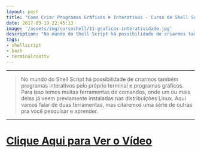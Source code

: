 ```yaml
---
layout: post
title: "Como Criar Programas Gráficos e Interativos - Curso de Shell Script"
date: 2017-03-19 22:45:13
image: '/assets/img/cursoshell/11-graficos-interatividade.jpg'
description: "No mundo do Shell Script há possibilidade de criarmos também programas interativos pelo próprio terminal e programas gráficos."
tags:
- shellscript
- bash
- terminalroottv
---
```


***

> No mundo do Shell Script há possibilidade de criarmos também programas interativos pelo próprio terminal e programas gráficos. Para isso temos muitas ferramentas de comandos, onde um ou mais delas já veem previamente instaladas nas distribuições Linux. Aqui vamos falar de duas ferramentas, mas citaremos uma série de outras pra você pesquisar e aprender.

***


# [Clique Aqui para Ver o Vídeo](https://www.youtube.com/watch?v=2gUIoUWHZMg)


<script async src="https://pagead2.googlesyndication.com/pagead/js/adsbygoogle.js"></script>

<!-- Informat -->
<ins class="adsbygoogle"
 style="display:block"
 data-ad-client="ca-pub-2838251107855362"
 data-ad-slot="2327980059"
 data-ad-format="auto"
 data-full-width-responsive="true"></ins>

<script>
(adsbygoogle = window.adsbygoogle || []).push({});
</script>

